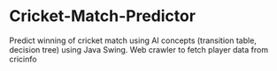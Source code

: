 # Cricket-Match-Predictor
Predict winning of cricket match using AI concepts (transition table, decision tree) using Java Swing. Web crawler to fetch player data from cricinfo
